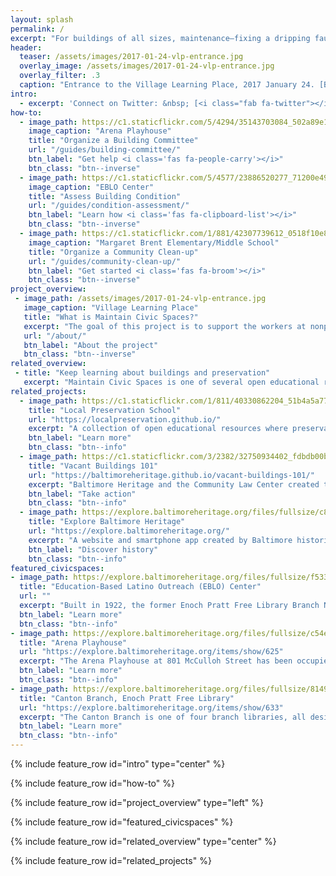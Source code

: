 ```yaml
---
layout: splash
permalink: /
excerpt: "For buildings of all sizes, maintenance—fixing a dripping faucet, calling a contractor to patch a leaky roof, or cleaning graffiti off a restroom wall—is a constant need. Baltimore Heritage created this resource to assist nonprofit staff and volunteers in maintaining civic spaces."
header:
  teaser: /assets/images/2017-01-24-vlp-entrance.jpg
  overlay_image: /assets/images/2017-01-24-vlp-entrance.jpg
  overlay_filter: .3
  caption: "Entrance to the Village Learning Place, 2017 January 24. [Baltimore Heritage](https://www.flickr.com/photos/baltimoreheritage/32371711612/) ([CC 0](https://creativecommons.org/publicdomain/zero/1.0/))."
intro:
  - excerpt: 'Connect on Twitter: &nbsp; [<i class="fab fa-twitter"></i> #maintaincivicspaces](https://twitter.com/hashtag/vacants101){: .btn .btn--twitter}'
how-to:
  - image_path: https://c1.staticflickr.com/5/4294/35143703084_502a89e1c1_z.jpg
    image_caption: "Arena Playhouse"
    title: "Organize a Building Committee"
    url: "/guides/building-committee/"
    btn_label: "Get help <i class='fas fa-people-carry'></i>"
    btn_class: "btn--inverse"
  - image_path: https://c1.staticflickr.com/5/4577/23886520277_71200e4964_z.jpg
    image_caption: "EBLO Center"
    title: "Assess Building Condition"
    url: "/guides/condition-assessment/"
    btn_label: "Learn how <i class='fas fa-clipboard-list'></i>"
    btn_class: "btn--inverse"
  - image_path: https://c1.staticflickr.com/1/881/42307739612_0518f10e86_z.jpg
    image_caption: "Margaret Brent Elementary/Middle School"
    title: "Organize a Community Clean-up"
    url: "/guides/community-clean-up/"
    btn_label: "Get started <i class='fas fa-broom'></i>"
    btn_class: "btn--inverse"
project_overview:
 - image_path: /assets/images/2017-01-24-vlp-entrance.jpg
   image_caption: "Village Learning Place"
   title: "What is Maintain Civic Spaces?"
   excerpt: "The goal of this project is to support the workers at nonprofit organizations and religious organizations responsible for the day-to-day maintenance community-serving buildings around Baltimore City. We seek to collaborate with the workers and organizations responsibility for these buildings to build a new network of mutual support and create open educational resources to support the continued and improved stewardship of civic spaces."
   url: "/about/"
   btn_label: "About the project"
   btn_class: "btn--inverse"
related_overview:
 - title: "Keep learning about buildings and preservation"
   excerpt: "Maintain Civic Spaces is one of several open educational resources we have created for preservationists, residents, and people who own or manage historic buildings."   
related_projects:
  - image_path: https://c1.staticflickr.com/1/811/40330862204_51b4a5a777_z.jpg
    title: "Local Preservation School"
    url: "https://localpreservation.github.io/"
    excerpt: "A collection of open educational resources where preservation advocates and volunteers can learn and share how to save and sustain historic places in their communities."
    btn_label: "Learn more"
    btn_class: "btn--info"
  - image_path: https://c1.staticflickr.com/3/2382/32750934402_fdbdb00bfa_z.jpg
    title: "Vacant Buildings 101"
    url: "https://baltimoreheritage.github.io/vacant-buildings-101/"
    excerpt: "Baltimore Heritage and the Community Law Center created this introductory guide to help Baltimore residents, property owners, and community leaders take action on vacant buildings."
    btn_label: "Take action"
    btn_class: "btn--info"
  - image_path: https://explore.baltimoreheritage.org/files/fullsize/c816df09faac033c24779aac550c96b3.jpg
    title: "Explore Baltimore Heritage"
    url: "https://explore.baltimoreheritage.org/"
    excerpt: "A website and smartphone app created by Baltimore historians, students, and residents tell the stories behind historic buildings and neighborhoods."
    btn_label: "Discover history"
    btn_class: "btn--info"
featured_civicspaces:
- image_path: https://explore.baltimoreheritage.org/files/fullsize/f533a618875a632c520ed885aafbf18c.jpg
  title: "Education-Based Latino Outreach (EBLO) Center"
  url: ""
  excerpt: "Built in 1922, the former Enoch Pratt Free Library Branch No. 19 at 606 South Ann Street was one of a large number of branch libraries that opened in the early twentieth century. The building has provided offices for EBLO and community meeting space since 2001."
  btn_label: "Learn more"
  btn_class: "btn--info"
- image_path: https://explore.baltimoreheritage.org/files/fullsize/c54ee99fdb527c7c2f320d5f4a814a7d.jpg
  title: "Arena Playhouse"
  url: "https://explore.baltimoreheritage.org/items/show/625"
  excerpt: "The Arena Playhouse at 801 McCulloh Street has been occupied by the Arena Players, an African American theatre troupe, since 1962."
  btn_label: "Learn more"
  btn_class: "btn--info"
- image_path: https://explore.baltimoreheritage.org/files/fullsize/81499780589eede7a04f2932d563d3fc.jpg
  title: "Canton Branch, Enoch Pratt Free Library"
  url: "https://explore.baltimoreheritage.org/items/show/633"
  excerpt: "The Canton Branch is one of four branch libraries, all designed by local architect Charles L. Carson, built by the Enoch Pratt Free Library in 1886. It stands alone, however, as the first to open and the only one of the original branch locations still in use as a library."
  btn_label: "Learn more"
  btn_class: "btn--info"
---
```


{% include feature_row id="intro" type="center" %}

{% include feature_row id="how-to" %}

{% include feature_row id="project_overview" type="left" %}

{% include feature_row id="featured_civicspaces" %}

{% include feature_row id="related_overview" type="center" %}

{% include feature_row id="related_projects" %}
